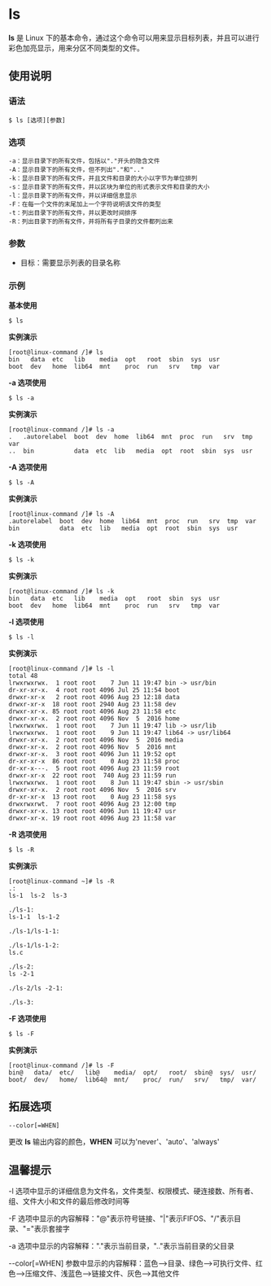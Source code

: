 # ls

**ls** 是 Linux 下的基本命令，通过这个命令可以用来显示目标列表，并且可以进行彩色加亮显示，用来分区不同类型的文件。

## 使用说明

### 语法

```
$ ls [选项][参数]
```

### 选项

```
-a：显示目录下的所有文件，包括以"."开头的隐含文件
-A：显示目录下的所有文件，但不列出"."和".."
-k：显示目录下的所有文件，并且文件和目录的大小以字节为单位排列
-s：显示目录下的所有文件，并以区块为单位的形式表示文件和目录的大小
-l：显示目录下的所有文件，并以详细信息显示
-F：在每一个文件的末尾加上一个字符说明该文件的类型
-t：列出目录下的所有文件，并以更改时间排序
-R：列出目录下的所有文件，并将所有子目录的文件都列出来
```

### 参数

* 目标：需要显示列表的目录名称

### 示例

**基本使用**

```
$ ls
```

**实例演示**

```
[root@linux-command /]# ls
bin   data  etc   lib    media  opt   root  sbin  sys  usr
boot  dev   home  lib64  mnt    proc  run   srv   tmp  var
```

**-a 选项使用**

```
$ ls -a
```

**实例演示**

```
[root@linux-command /]# ls -a
.   .autorelabel  boot  dev  home  lib64  mnt  proc  run   srv  tmp  var
..  bin           data  etc  lib   media  opt  root  sbin  sys  usr
```

**-A 选项使用**

```
$ ls -A
```

**实例演示**

```
[root@linux-command /]# ls -A
.autorelabel  boot  dev  home  lib64  mnt  proc  run   srv  tmp  var
bin           data  etc  lib   media  opt  root  sbin  sys  usr
```

**-k 选项使用**

```
$ ls -k
```

**实例演示**

```
[root@linux-command /]# ls -k
bin   data  etc   lib    media  opt   root  sbin  sys  usr
boot  dev   home  lib64  mnt    proc  run   srv   tmp  var
```

**-l 选项使用**

```
$ ls -l
```

**实例演示**

```
[root@linux-command /]# ls -l
total 48
lrwxrwxrwx.  1 root root    7 Jun 11 19:47 bin -> usr/bin
dr-xr-xr-x.  4 root root 4096 Jul 25 11:54 boot
drwxr-xr-x   2 root root 4096 Aug 23 12:18 data
drwxr-xr-x  18 root root 2940 Aug 23 11:58 dev
drwxr-xr-x. 85 root root 4096 Aug 23 11:58 etc
drwxr-xr-x.  2 root root 4096 Nov  5  2016 home
lrwxrwxrwx.  1 root root    7 Jun 11 19:47 lib -> usr/lib
lrwxrwxrwx.  1 root root    9 Jun 11 19:47 lib64 -> usr/lib64
drwxr-xr-x.  2 root root 4096 Nov  5  2016 media
drwxr-xr-x.  2 root root 4096 Nov  5  2016 mnt
drwxr-xr-x.  3 root root 4096 Jun 11 19:52 opt
dr-xr-xr-x  86 root root    0 Aug 23 11:58 proc
dr-xr-x---.  5 root root 4096 Aug 23 11:59 root
drwxr-xr-x  22 root root  740 Aug 23 11:59 run
lrwxrwxrwx.  1 root root    8 Jun 11 19:47 sbin -> usr/sbin
drwxr-xr-x.  2 root root 4096 Nov  5  2016 srv
dr-xr-xr-x  13 root root    0 Aug 23 11:58 sys
drwxrwxrwt.  7 root root 4096 Aug 23 12:00 tmp
drwxr-xr-x. 13 root root 4096 Jun 11 19:47 usr
drwxr-xr-x. 19 root root 4096 Aug 23 11:58 var
```

**-R 选项使用**

```
$ ls -R
```

**实例演示**

```
[root@linux-command ~]# ls -R
.:
ls-1  ls-2  ls-3

./ls-1:
ls-1-1  ls-1-2

./ls-1/ls-1-1:

./ls-1/ls-1-2:
ls.c

./ls-2:
ls -2-1

./ls-2/ls -2-1:

./ls-3:
```

**-F 选项使用**

```
$ ls -F
```

**实例演示**

```
[root@linux-command /]# ls -F
bin@   data/  etc/   lib@    media/  opt/   root/  sbin@  sys/  usr/
boot/  dev/   home/  lib64@  mnt/    proc/  run/   srv/   tmp/  var/
```

## 拓展选项

```
--color[=WHEN]
```

更改 **ls** 输出内容的颜色，**WHEN** 可以为'never'、'auto'、'always'

## 温馨提示

-l 选项中显示的详细信息为文件名，文件类型、权限模式、硬连接数、所有者、组、文件大小和文件的最后修改时间等

-F 选项中显示的内容解释："@"表示符号链接、"|"表示FIFOS、"/"表示目录、"="表示套接字

-a 选项中显示的内容解释："."表示当前目录，".."表示当前目录的父目录

--color[=WHEN] 参数中显示的内容解释：蓝色-->目录、绿色-->可执行文件、红色-->压缩文件、浅蓝色-->链接文件、灰色-->其他文件